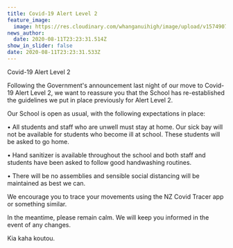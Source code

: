 ```yaml
---
title: Covid-19 Alert Level 2
feature_image:
  image: https://res.cloudinary.com/whanganuihigh/image/upload/v1574907236/Events/GREEN_WHS_HEADER.jpg
news_author:
  date: 2020-08-11T23:23:31.514Z
show_in_slider: false
date: 2020-08-11T23:23:31.533Z
---
```

Covid-19 Alert Level 2

Following the Government's announcement last night of our move to Covid-19 Alert Level 2, we want to reassure you that the School has re-established the guidelines we put in place previously for Alert Level 2. 

Our School is open as usual, with the following expectations in place:

•	All students and staff who are unwell must stay at home. Our sick bay will not be available for students who become ill at school. These students will be asked to go home.  

•	Hand sanitizer is available throughout the school and both staff and students have been asked to follow good handwashing routines.  

•	There will be no assemblies and sensible social distancing will be maintained as best we can.

We encourage you to trace your movements using the NZ Covid Tracer app or something similar.

In the meantime, please remain calm. We will keep you informed in the event of any changes.

Kia kaha koutou. 
